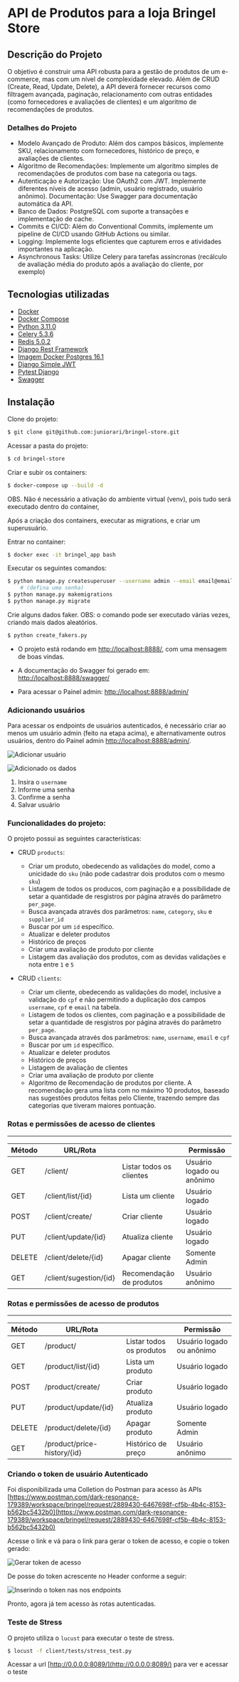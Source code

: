 # API de Produtos para a loja Bringel Store

## Descrição do Projeto

O objetivo é construir uma API robusta para a gestão de produtos de um e-commerce, mas com um nível de complexidade elevado. Além de CRUD (Create, Read, Update, Delete), a API deverá fornecer recursos como filtragem avançada, paginação, relacionamento com outras entidades (como fornecedores e avaliações de clientes) e um algoritmo de recomendações de produtos.


### Detalhes do Projeto

- Modelo Avançado de Produto: Além dos campos básicos, implemente SKU, relacionamento com fornecedores, histórico de preço, e avaliações de clientes.
- Algoritmo de Recomendações: Implemente um algoritmo simples de recomendações de produtos com base na categoria ou tags.
- Autenticação e Autorização: Use OAuth2 com JWT. Implemente diferentes níveis de acesso (admin, usuário registrado, usuário anônimo).
Documentação: Use Swagger para documentação automática da API.
- Banco de Dados: PostgreSQL com suporte a transações e implementação de cache.
- Commits e CI/CD: Além do Conventional Commits, implemente um pipeline de CI/CD usando GitHub Actions ou similar.
- Logging: Implemente logs eficientes que capturem erros e atividades importantes na aplicação.
- Asynchronous Tasks: Utilize Celery para tarefas assíncronas (recálculo de avaliação média do produto após a avaliação do cliente, por exemplo)



## Tecnologias utilizadas


- [Docker](https://www.docker.com)
- [Docker Compose](https://docs.docker.com/compose/)
- [Python 3.11.0](https://www.python.org/)
- [Celery 5.3.6](https://pypi.org/project/celery/)
- [Redis 5.0.2](https://pypi.org/project/django-redis/)
- [Django Rest Framework](https://www.django-rest-framework.org/)
- [Imagem Docker Postgres 16.1](https://hub.docker.com/_/postgres)
- [Django Simple JWT](https://django-rest-framework-simplejwt.readthedocs.io/en/latest/)
- [Pytest Django](https://pytest-django.readthedocs.io/en/latest/)
- [Swagger](https://swagger.io/)


## Instalação

Clone do projeto:

```sh
$ git clone git@github.com:juniorari/bringel-store.git
```

Acessar a pasta do projeto:

```sh
$ cd bringel-store
```

Criar e subir os containers:

```sh
$ docker-compose up --build -d
```

OBS. Não é necessário a ativação do ambiente virtual (venv), pois tudo será executado dentro do container,

Após a criação dos containers, executar as migrations, e criar um superusuário.

Entrar no container:

```sh
$ docker exec -it bringel_app bash
```

Executar os seguintes comandos:

```sh
$ python manage.py createsuperuser --username admin --email email@email.com
    # (defina uma senha)
$ python manage.py makemigrations
$ python manage.py migrate
```

Crie alguns dados faker. OBS: o comando pode ser executado várias vezes, criando mais dados aleatórios.

```sh
$ python create_fakers.py
```


- O projeto está rodando em [http://localhost:8888/](http://localhost:8888/), com uma mensagem de boas vindas.

- A documentação do Swagger foi gerado em: [http://localhost:8888/swagger/](http://localhost:8888/swagger/)


- Para acessar o Painel admin: [http://localhost:8888/admin/](http://localhost:8888/admin/)


### Adicionando usuários

Para acessar os endpoints de usuários autenticados, é necessário criar ao menos um usuário admin (feito na etapa acima), e alternativamente outros usuários, dentro do Painel admin [http://localhost:8888/admin/](http://localhost:8888/admin/).

![Adicionar usuário](bringel/imgs/image.png)



![Adicionado os dados](bringel/imgs/image-1.png)


1. Insira o `username`
2. Informe uma senha
3.  Confirme a senha
4. Salvar usuário 

### Funcionalidades do projeto:

O projeto possui as seguintes características:



- CRUD `products`:

    * Criar um produto, obedecendo as validações do model, como a unicidade do `sku` (não pode cadastrar dois produtos com o mesmo `sku`)
    * Listagem de todos os producos, com paginação e a possibilidade de setar a quantidade de resgistros por página através do parâmetro `per_page`.
    * Busca avançada através dos parâmetros: `name`, `category`, `sku` e `supplier_id`
    * Buscar por um `id` específico.
    * Atualizar e deleter produtos
    * Histórico de preços
    * Criar uma avaliação de produto por cliente
    * Listagem das avaliação dos produtos, com as devidas validações e nota entre `1` e `5`


- CRUD `clients`:

    * Criar um cliente, obedecendo as validações do model, inclusive a validação do `cpf` e não permitindo a duplicação dos campos `username`, `cpf` e `email` na tabela.
    * Listagem de todos os clientes, com paginação e a possibilidade de setar a quantidade de resgistros por página através do parâmetro `per_page`.
    * Busca avançada através dos parâmetros: `name`, `username`, `email` e `cpf`
    * Buscar por um `id` específico.
    * Atualizar e deleter produtos
    * Histórico de preços
    * Listagem de avaliação de clientes
    * Criar uma avaliação de produto por cliente
    * Algoritmo de Recomendação de produtos por cliente. A recomendação gera uma lista com no máximo 10 produtos, baseado nas sugestões produtos feitas pelo Cliente, trazendo sempre das categorias que tiveram maiores pontuação.




### Rotas e permissões de acesso de clientes
---


|Método | URL/Rota |  | Permissão
|--- |--- | --- | --- |
| GET    | /client/ | Listar todos os clientes | Usuário logado ou anônimo   | 
| GET    | /client/list/{id}  | Lista um cliente | Usuário logado | 
| POST   | /client/create/  | Criar cliente | Usuário logado | 
| PUT    | /client/update/{id}  | Atualiza cliente | Usuário logado | 
| DELETE | /client/delete/{id}  | Apagar cliente |  Somente Admin | 
| GET    | /client/sugestion/{id}  | Recomendação de produtos | Usuário anônimo | 


### Rotas e permissões de acesso de produtos
---


|Método | URL/Rota |  | Permissão
|--- |--- | --- | --- |
| GET    | /product/ | Listar todos os produtos | Usuário logado ou anônimo   | 
| GET    | /product/list/{id}  | Lista um produto | Usuário logado | 
| POST   | /product/create/  | Criar produto | Usuário logado | 
| PUT    | /product/update/{id}  | Atualiza produto | Usuário logado | 
| DELETE | /product/delete/{id}  | Apagar produto |  Somente Admin | 
| GET    | /product/price-history/{id}  | Histórico de preço | Usuário anônimo | 


### Criando o token de usuário Autenticado

Foi disponibilizada uma Colletion do Postman para acesso às APIs [https://www.postman.com/dark-resonance-179389/workspace/bringel/request/2889430-6467698f-cf5b-4b4c-8153-b562bc5432b0](https://www.postman.com/dark-resonance-179389/workspace/bringel/request/2889430-6467698f-cf5b-4b4c-8153-b562bc5432b0)

Acesse o link e vá para o link para gerar o token de acesso, e copie o token gerado:

![Gerar token de acesso](bringel/imgs/image-2.png)


De posse do token acrescente no Header conforme a seguir:

![Inserindo o token nas nos endpoints](bringel/imgs/image-3.png)

Pronto, agora já tem acesso às rotas autenticadas.


### Teste de Stress

O projeto utiliza o `lucust` para executar o teste de stress.

```sh
$ locust -f client/tests/stress_test.py 
```

Acessar a url [http://0.0.0.0:8089/](http://0.0.0.0:8089/) para ver e acessar o teste

